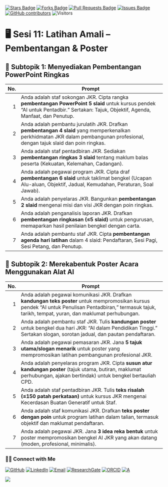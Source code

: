 <a href="https://github.com/drshahizan/short-course/stargazers"><img src="https://img.shields.io/github/stars/drshahizan/short-course" alt="Stars Badge"/></a>
<a href="https://github.com/drshahizan/short-course/network/members"><img src="https://img.shields.io/github/forks/drshahizan/short-course" alt="Forks Badge"/></a>
<a href="https://github.com/drshahizan/short-course/pulls"><img src="https://img.shields.io/github/issues-pr/drshahizan/short-course" alt="Pull Requests Badge"/></a>
<a href="https://github.com/drshahizan/short-course"><img src="https://img.shields.io/github/issues/drshahizan/short-course" alt="Issues Badge"/></a>
<a href="https://github.com/drshahizan/short-course/graphs/contributors"><img alt="GitHub contributors" src="https://img.shields.io/github/contributors/drshahizan/short-course?color=2b9348"></a>
![Visitors](https://api.visitorbadge.io/api/visitors?path=https%3A%2F%2Fgithub.com%2Fdrshahizan%2Fshort-course&labelColor=%23d9e3f0&countColor=%23697689&style=flat)

# 🖥️ Sesi 11: Latihan Amali – Pembentangan & Poster

## 📑 Subtopik 1: Menyediakan Pembentangan PowerPoint Ringkas

| **No.** | **Prompt** |
| ------: | ---------------------------------------------------------------------------------------------------------------------------------------------------------------------------------- |
|       1 | Anda adalah staf sokongan JKR. Cipta rangka **pembentangan PowerPoint 5 slaid** untuk kursus pendek “AI untuk Pentadbir.” Sertakan: Tajuk, Objektif, Agenda, Manfaat, dan Penutup. |
|       2 | Anda adalah pembantu jurulatih JKR. Drafkan **pembentangan 4 slaid** yang memperkenalkan perkhidmatan JKR dalam pembangunan profesional, dengan tajuk slaid dan poin ringkas.      |
|       3 | Anda adalah staf pentadbiran JKR. Sediakan **pembentangan ringkas 3 slaid** tentang maklum balas peserta (Kekuatan, Kelemahan, Cadangan).                                          |
|       4 | Anda adalah pegawai program JKR. Cipta draf **pembentangan 6 slaid** untuk taklimat bengkel (Ucapan Alu-aluan, Objektif, Jadual, Kemudahan, Peraturan, Soal Jawab).                |
|       5 | Anda adalah penyelaras JKR. Bangunkan **pembentangan 2 slaid** mengenai misi dan visi JKR dengan poin ringkas.                                                                     |
|       6 | Anda adalah penganalisis laporan JKR. Drafkan **pembentangan ringkasan (≤5 slaid)** untuk pengurusan, memaparkan hasil penilaian bengkel dengan carta.                             |
|       7 | Anda adalah pembantu staf JKR. Cipta **pembentangan agenda hari latihan** dalam 4 slaid: Pendaftaran, Sesi Pagi, Sesi Petang, dan Penutup.                                         |

## 🎨 Subtopik 2: Merekabentuk Poster Acara Menggunakan Alat AI

| **No.** | **Prompt** |
| ------: | ---------------------------------------------------------------------------------------------------------------------------------------------------------------------------------------------------------- |
|       1 | Anda adalah pegawai komunikasi JKR. Drafkan **kandungan teks poster** untuk mempromosikan kursus pendek “AI untuk Penulisan Pentadbiran,” termasuk tajuk, tarikh, tempat, yuran, dan maklumat perhubungan. |
|       2 | Anda adalah pembantu staf JKR. Tulis **kandungan poster** untuk bengkel dua hari JKR: “AI dalam Pendidikan Tinggi.” Sertakan slogan, sorotan jadual, dan pautan pendaftaran.                               |
|       3 | Anda adalah pegawai pemasaran JKR. Jana **5 tajuk utama/slogan menarik** untuk poster yang mempromosikan latihan pembangunan profesional JKR.                                                              |
|       4 | Anda adalah penyelaras program JKR. Cipta **susun atur kandungan poster** (tajuk utama, butiran, maklumat perhubungan, ajakan bertindak) untuk bengkel bertauliah CPD.                                     |
|       5 | Anda adalah staf pentadbiran JKR. Tulis **teks risalah (≤150 patah perkataan)** untuk kursus JKR mengenai Kecerdasan Buatan Generatif untuk Staf.                                                          |
|       6 | Anda adalah staf komunikasi JKR. Drafkan **teks poster dengan poin** untuk program latihan dalam talian, termasuk objektif dan maklumat pendaftaran.                                                       |
|       7 | Anda adalah pegawai JKR. Jana **3 idea reka bentuk** untuk poster mempromosikan bengkel AI JKR yang akan datang (moden, profesional, minimalis).                                                           |

### 🙌🏻 Connect with Me
<p align="left">
    <a href="https://github.com/drshahizan" target="_blank"><img alt="GitHub" src="https://img.shields.io/badge/-@drshahizan-181717?style=flat-square&logo=GitHub&logoColor=white"></a>
    <a href="https://www.linkedin.com/in/drshahizan" target="_blank"><img alt="LinkedIn" src="https://img.shields.io/badge/-drshahizan-blue?style=flat-square&logo=Linkedin&logoColor=white&link=https://www.linkedin.com/in/drshahizan/"></a>
    <a href="mailto:shahizan@utm.my" target="_blank"><img alt="Email" src="https://img.shields.io/badge/-shahizan@utm.my-c14438?style=flat-square&logo=Gmail&logoColor=white&link=mailto:shahizan@utm.my.com"></a>
    <a href="https://www.researchgate.net/profile/Mohd-Othman-28" target="_blank"><img alt="ResearchGate" src="https://img.shields.io/badge/-ResearchGate-00CCBB?style=flat-square&logo=ResearchGate&logoColor=white"></a>
    <a href="https://orcid.org/0000-0003-4261-1873" target="_blank"><img alt="ORCID" src="https://img.shields.io/badge/-ORCID-A6CE39?style=flat-square&logo=ORCID&logoColor=white"></a> 
 <a href="https://visitorbadge.io/status?path=https%3A%2F%2Fgithub.com%2Fdrshahizan" target="_blank"><img alt="A" src="https://api.visitorbadge.io/api/visitors?path=https%3A%2F%2Fgithub.com%2Fdrshahizan&labelColor=%23697689&countColor=%23555555&style=plastic"></a>
 
![](https://hit.yhype.me/github/profile?user_id=81284918)
</p>

